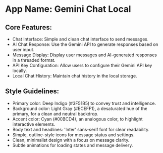 # **App Name**: Gemini Chat Local

## Core Features:

- Chat Interface: Simple and clean chat interface to send messages.
- AI Chat Response: Use the Gemini API to generate responses based on user input.
- Message Display: Display user messages and AI-generated responses in a threaded format.
- API Key Configuration: Allow users to configure their Gemini API key locally.
- Local Chat History: Maintain chat history in the local storage.

## Style Guidelines:

- Primary color: Deep Indigo (#3F51B5) to convey trust and intelligence.
- Background color: Light Gray (#ECEFF1), a desaturated hue of the primary, for a clean and neutral backdrop.
- Accent color: Cyan (#00BCD4), an analogous color, to highlight interactive elements.
- Body text and headlines: 'Inter' sans-serif font for clear readability.
- Simple, outline-style icons for message status and settings.
- Clean, minimalist design with a focus on message clarity.
- Subtle animations for loading states and message delivery.